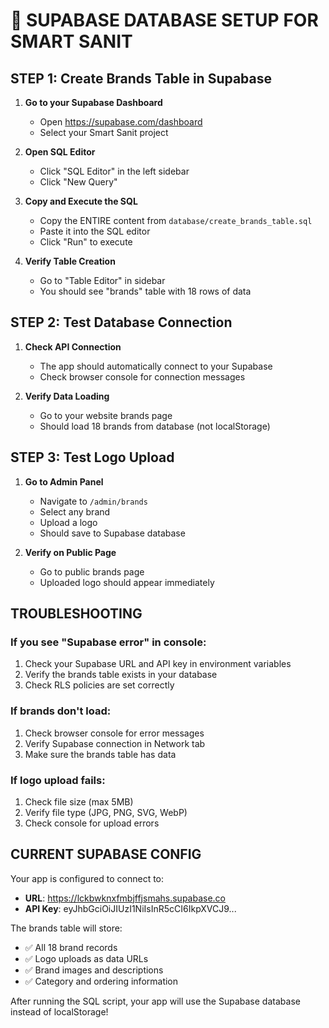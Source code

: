 # 🚀 SUPABASE DATABASE SETUP FOR SMART SANIT

## STEP 1: Create Brands Table in Supabase

1. **Go to your Supabase Dashboard**
   - Open https://supabase.com/dashboard
   - Select your Smart Sanit project

2. **Open SQL Editor**
   - Click "SQL Editor" in the left sidebar
   - Click "New Query"

3. **Copy and Execute the SQL**
   - Copy the ENTIRE content from `database/create_brands_table.sql`
   - Paste it into the SQL editor
   - Click "Run" to execute

4. **Verify Table Creation**
   - Go to "Table Editor" in sidebar
   - You should see "brands" table with 18 rows of data

## STEP 2: Test Database Connection

1. **Check API Connection**
   - The app should automatically connect to your Supabase
   - Check browser console for connection messages

2. **Verify Data Loading**
   - Go to your website brands page
   - Should load 18 brands from database (not localStorage)

## STEP 3: Test Logo Upload

1. **Go to Admin Panel**
   - Navigate to `/admin/brands`
   - Select any brand
   - Upload a logo
   - Should save to Supabase database

2. **Verify on Public Page**
   - Go to public brands page
   - Uploaded logo should appear immediately

## TROUBLESHOOTING

### If you see "Supabase error" in console:
1. Check your Supabase URL and API key in environment variables
2. Verify the brands table exists in your database
3. Check RLS policies are set correctly

### If brands don't load:
1. Check browser console for error messages
2. Verify Supabase connection in Network tab
3. Make sure the brands table has data

### If logo upload fails:
1. Check file size (max 5MB)
2. Verify file type (JPG, PNG, SVG, WebP)
3. Check console for upload errors

## CURRENT SUPABASE CONFIG

Your app is configured to connect to:
- **URL**: https://lckbwknxfmbjffjsmahs.supabase.co
- **API Key**: eyJhbGciOiJIUzI1NiIsInR5cCI6IkpXVCJ9...

The brands table will store:
- ✅ All 18 brand records
- ✅ Logo uploads as data URLs
- ✅ Brand images and descriptions
- ✅ Category and ordering information

After running the SQL script, your app will use the Supabase database instead of localStorage!
